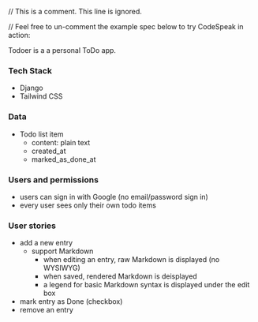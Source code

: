 // This is a comment. This line is ignored.
<!-- This is a multiline comment. 
These lines are ignored too. -->

// Feel free to un-comment the example spec below to try CodeSpeak in action:

Todoer is a a personal ToDo app.

### Tech Stack

- Django
- Tailwind CSS

### Data

- Todo list item
  - content: plain text
  - created_at
  - marked_as_done_at

### Users and permissions

- users can sign in with Google (no email/password sign in)
- every user sees only their own todo items

### User stories

- add a new entry
  - support Markdown
    - when editing an entry, raw Markdown is displayed (no WYSIWYG)
    - when saved, rendered Markdown is deisplayed
    - a legend for basic Markdown syntax is displayed under the edit box
- mark entry as Done (checkbox)
- remove an entry
